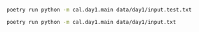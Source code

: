 ```sh
poetry run python -m cal.day1.main data/day1/input.test.txt
```

```sh
poetry run python -m cal.day1.main data/day1/input.txt
```
